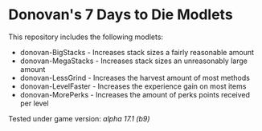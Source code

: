 # Donovan's 7 Days to Die Modlets

This repository includes the following modlets:

- donovan-BigStacks - Increases stack sizes a fairly reasonable amount
- donovan-MegaStacks - Increases stack sizes an unreasonably large amount
- donovan-LessGrind - Increases the harvest amount of most methods
- donovan-LevelFaster - Increases the experience gain on most items
- donovan-MorePerks - Increases the amount of perks points received per level

Tested under game version: _alpha 17.1 (b9)_
